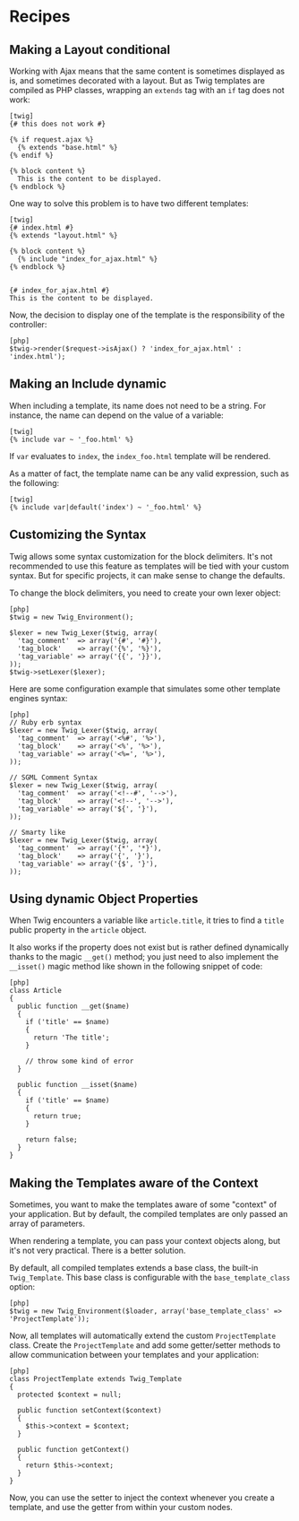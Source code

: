 Recipes
=======

Making a Layout conditional
---------------------------

Working with Ajax means that the same content is sometimes displayed as is,
and sometimes decorated with a layout. But as Twig templates are compiled as
PHP classes, wrapping an `extends` tag with an `if` tag does not work:

    [twig]
    {# this does not work #}

    {% if request.ajax %}
      {% extends "base.html" %}
    {% endif %}

    {% block content %}
      This is the content to be displayed.
    {% endblock %}

One way to solve this problem is to have two different templates:

    [twig]
    {# index.html #}
    {% extends "layout.html" %}

    {% block content %}
      {% include "index_for_ajax.html" %}
    {% endblock %}


    {# index_for_ajax.html #}
    This is the content to be displayed.

Now, the decision to display one of the template is the responsibility of the
controller:

    [php]
    $twig->render($request->isAjax() ? 'index_for_ajax.html' : 'index.html');

Making an Include dynamic
-------------------------

When including a template, its name does not need to be a string. For
instance, the name can depend on the value of a variable:

    [twig]
    {% include var ~ '_foo.html' %}

If `var` evaluates to `index`, the `index_foo.html` template will be
rendered.

As a matter of fact, the template name can be any valid expression, such as
the following:

    [twig]
    {% include var|default('index') ~ '_foo.html' %}

Customizing the Syntax
----------------------

Twig allows some syntax customization for the block delimiters. It's not
recommended to use this feature as templates will be tied with your custom
syntax. But for specific projects, it can make sense to change the defaults.

To change the block delimiters, you need to create your own lexer object:

    [php]
    $twig = new Twig_Environment();

    $lexer = new Twig_Lexer($twig, array(
      'tag_comment'  => array('{#', '#}'),
      'tag_block'    => array('{%', '%}'),
      'tag_variable' => array('{{', '}}'),
    ));
    $twig->setLexer($lexer);

Here are some configuration example that simulates some other template engines
syntax:

    [php]
    // Ruby erb syntax
    $lexer = new Twig_Lexer($twig, array(
      'tag_comment'  => array('<%#', '%>'),
      'tag_block'    => array('<%', '%>'),
      'tag_variable' => array('<%=', '%>'),
    ));

    // SGML Comment Syntax
    $lexer = new Twig_Lexer($twig, array(
      'tag_comment'  => array('<!--#', '-->'),
      'tag_block'    => array('<!--', '-->'),
      'tag_variable' => array('${', '}'),
    ));

    // Smarty like
    $lexer = new Twig_Lexer($twig, array(
      'tag_comment'  => array('{*', '*}'),
      'tag_block'    => array('{', '}'),
      'tag_variable' => array('{$', '}'),
    ));

Using dynamic Object Properties
-------------------------------

When Twig encounters a variable like `article.title`, it tries to find a
`title` public property in the `article` object.

It also works if the property does not exist but is rather defined dynamically
thanks to the magic `__get()` method; you just need to also implement the
`__isset()` magic method like shown in the following snippet of code:

    [php]
    class Article
    {
      public function __get($name)
      {
        if ('title' == $name)
        {
          return 'The title';
        }

        // throw some kind of error
      }

      public function __isset($name)
      {
        if ('title' == $name)
        {
          return true;
        }

        return false;
      }
    }

Making the Templates aware of the Context
-----------------------------------------

Sometimes, you want to make the templates aware of some "context" of your
application. But by default, the compiled templates are only passed an array
of parameters.

When rendering a template, you can pass your context objects along, but it's
not very practical. There is a better solution.

By default, all compiled templates extends a base class, the built-in
`Twig_Template`. This base class is configurable with the
`base_template_class` option:

    [php]
    $twig = new Twig_Environment($loader, array('base_template_class' => 'ProjectTemplate'));

Now, all templates will automatically extend the custom `ProjectTemplate`
class. Create the `ProjectTemplate` and add some getter/setter methods to
allow communication between your templates and your application:

    [php]
    class ProjectTemplate extends Twig_Template
    {
      protected $context = null;

      public function setContext($context)
      {
        $this->context = $context;
      }

      public function getContext()
      {
        return $this->context;
      }
    }

Now, you can use the setter to inject the context whenever you create a
template, and use the getter from within your custom nodes.
